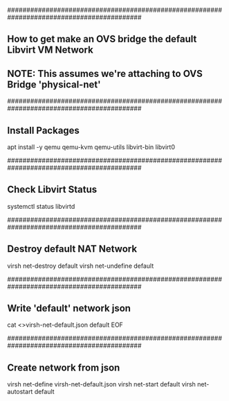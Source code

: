###########################################################################################
## How to get make an OVS bridge the default Libvirt VM Network
## NOTE: This assumes we're attaching to OVS Bridge 'physical-net'

###########################################################################################
## Install Packages
apt install -y qemu qemu-kvm qemu-utils libvirt-bin libvirt0

###########################################################################################
## Check Libvirt Status
systemctl status libvirtd

###########################################################################################
## Destroy default NAT Network
virsh net-destroy default
virsh net-undefine default

###########################################################################################
## Write 'default' network json
cat <<EOF >>virsh-net-default.json
<network>
  <name>default</name>
  <forward mode='bridge'/>
  <bridge name='physical-net' />
  <virtualport type='openvswitch'/>
</network>
EOF

###########################################################################################
## Create network from json
virsh net-define virsh-net-default.json
virsh net-start default
virsh net-autostart default